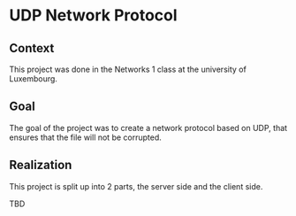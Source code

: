 # UDP Network Protocol
## Context
This project was done in the Networks 1 class at the university of Luxembourg.

## Goal
The goal of the project was to create a network protocol based on UDP, that ensures that the file will not be corrupted.

## Realization

This project is split up into 2 parts, the server side and the client side. 

TBD
